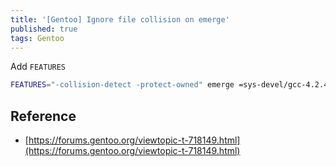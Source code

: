 ```yaml
---
title: '[Gentoo] Ignore file collision on emerge'
published: true
tags: Gentoo
---
```


Add `FEATURES`

```bash
FEATURES="-collision-detect -protect-owned" emerge =sys-devel/gcc-4.2.4
```

## Reference

- [https://forums.gentoo.org/viewtopic-t-718149.html](https://forums.gentoo.org/viewtopic-t-718149.html)

